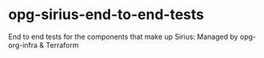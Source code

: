 # opg-sirius-end-to-end-tests
End to end tests for the components that make up Sirius: Managed by opg-org-infra &amp; Terraform
